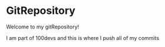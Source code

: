 # GitRepository

Welcome to my gitRepository!

 
I am part of 100devs and this is where I push all of my commits
